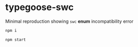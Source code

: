# typegoose-swc

Minimal reproduction showing `swc` **enum** incompatibility error

```sh
npm i

npm start
```
